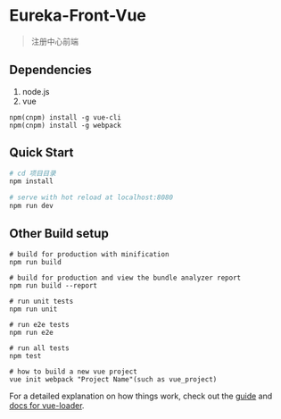 # Eureka-Front-Vue

> 注册中心前端

## Dependencies
1. node.js
2. vue

```
npm(cnpm) install -g vue-cli
npm(cnpm) install -g webpack
```

## Quick Start

``` bash
# cd 项目目录
npm install

# serve with hot reload at localhost:8080
npm run dev
```


## Other Build setup
```
# build for production with minification
npm run build

# build for production and view the bundle analyzer report
npm run build --report

# run unit tests
npm run unit

# run e2e tests
npm run e2e

# run all tests
npm test

# how to build a new vue project
vue init webpack "Project Name"(such as vue_project)
```

For a detailed explanation on how things work, check out the [guide](http://vuejs-templates.github.io/webpack/) and [docs for vue-loader](http://vuejs.github.io/vue-loader).
